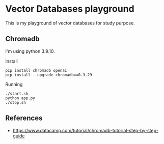 # Vector Databases playground

This is my playground of vector databases for study purpose.

## Chromadb

I'm using python 3.9.10.

Install
```shell
pip install chromadb openai
pip install --upgrade chromadb==0.3.29
```

Running
```shell
./start.sh
python app.py
./stop.sh
```

## References

- https://www.datacamp.com/tutorial/chromadb-tutorial-step-by-step-guide
